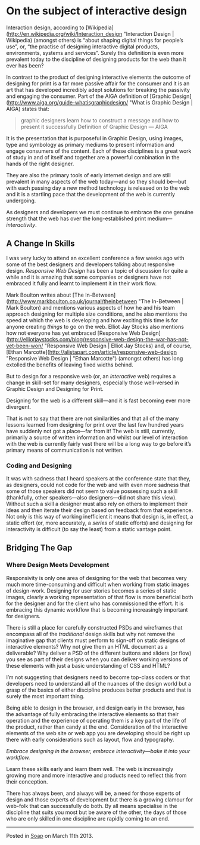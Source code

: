 # On the subject of interactive design

Interaction design, according to [Wikipedia](http://en.wikipedia.org/wiki/Interaction_design "Interaction Design | Wikipedia) (amongst others) is “about shaping digital things for people’s use”, or, “the practise of designing interactive digital products, environments, systems and services”.  Surely this definition is even more prevalent today to the discipline of designing products for the web than it ever has been?

In contrast to the product of designing interactive elements the outcome of designing for print is a far more passive affair for the consumer and it is an art that has developed incredibly adept solutions for breaking the passivity and engaging the consumer.  Part of the AIGA definition of [Graphic Design](http://www.aiga.org/guide-whatisgraphicdesign/ "What is Graphic Design | AIGA) states that:

> graphic designers learn how to construct a message and how to present it successfully
> Definition of Graphic Design — AIGA

It is the presentation that is purposeful in Graphic Design, using images, type and symbology as primary mediums to present information and engage consumers of the content.  Each of these disciplines is a great work of study in and of itself and together are a powerful combination in the hands of the right designer.

They are also the primary tools of early internet design and are still prevalent in many aspects of the web today—and so they should be—but with each passing day a new method technology is released on to the web and it is a startling pace that the development of the web is currently undergoing. 

As designers and developers we must continue to embrace the one genuine strength that the web has over the long-established print medium—_interactivity_.

## A Change In Skills

I was very lucky to attend an excellent conference a few weeks ago with some of the best designers and developers talking about responsive design.  _Responsive Web Design_ has been a topic of discussion for quite a while and it is amazing that some companies or designers have not embraced it fully and learnt to implement it in their work flow.

Mark Boulton writes about [The In-Between](http://www.markboulton.co.uk/journal/theinbetween "The In-Between | Mark Boulton) and mentions various aspects of how he and his team approach designing for multiple size conditions, and he also mentions the speed at which the web is developing and how exciting this time is for anyone creating _things_ to go on the web.  Elliot Jay Stocks also mentions how not everyone has yet embraced [Responsive Web Design](http://elliotjaystocks.com/blog/responsive-web-design-the-war-has-not-yet-been-won/ "Responsive Web Design | Elliot Jay Stocks) and, of course, [Ethan Marcotte](http://alistapart.com/article/responsive-web-design "Responsive Web Design | "Ethan Marcotte") (amongst others) has long extolled the benefits of leaving fixed widths behind.

But to design for a responsive web (or, an _interactive_ web) requires a change in skill-set for many designers, especially those well-versed in Graphic Design and Designing for Print.

Designing for the web is a different skill—and it is fast becoming ever more divergent.

That is not to say that there are not similarities and that all of the many lessons learned from designing for print over the last few hundred years have suddenly not got a place—far from it!  The web is still, currently, primarily a source of written information and whilst our level of interaction with the web is currently fairly vast there will be a long way to go before it’s primary means of communication is not written.

### Coding and Designing

It was with sadness that I heard speakers at the conference state that they, as designers, could not code for the web and with even more sadness that some of those speakers did not seem to value possessing such a skill (thankfully, other speakers—also designers—did not share this view).  Without such a skill a designer must also rely on others to implement their ideas and then iterate their design based on feedback from that experience.  Not only is this way of working inefficient it means that design is, in effect, a static effort (or, more accurately, a _series_ of static efforts) and designing for interactivity is difficult (to say the least) from a static vantage point.

## Bridging The Gap

### Where Design Meets Development

Responsivity is only one area of designing for the web that becomes very much more time-consuming and difficult when working from static images of design-work.  Designing for user stories becomes a series of static images, clearly a working representation of that flow is more beneficial both for the designer and for the client who has commissioned the effort.  It is embracing this dynamic workflow that is becoming increasingly important for designers.

There is still a place for carefully constructed PSDs and wireframes that encompass all of the _traditional_ design skills but why not remove the imaginative gap that clients must perform to sign-off on static designs of interactive elements?  Why not give them an HTML document as a deliverable?  Why deliver a PSD of the different buttons and sliders (or flow) you see as part of their designs when you can deliver working versions of these elements with just a basic understanding of CSS and HTML?

I’m not suggesting that designers need to become top-class coders or that developers need to understand all of the nuances of the design world but a grasp of the basics of either discipline produces better products and that is surely the most important thing.

Being able to design in the browser, and design early in the browser, has the advantage of fully embracing the interactive elements so that their operation and the experience of operating them is a key part of the life of the product, rather than candy at the end.  Consideration of the interactive elements of the web site or web app you are developing should be right up there with early considerations such as layout, flow and typography.

_Embrace designing in the browser, embrace interactivity—bake it into your workflow._  

Learn these skills early and learn them well.  The web is increasingly growing more and more interactive and products need to reflect this from their conception.

There has always been, and always will be, a need for those experts of design and those experts of development but there is a growing clamour for web-folk that can successfully do both.  By all means specialise in the discipline that suits you most but be aware of the other, the days of those who are only skilled in one discipline are rapidly coming to an end.

---

Posted in [Soap](../ "Soap") on March 11th 2013.